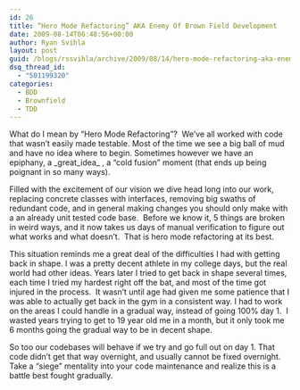 ```yaml
---
id: 26
title: “Hero Mode Refactoring” AKA Enemy Of Brown Field Development
date: 2009-08-14T06:48:56+00:00
author: Ryan Svihla
layout: post
guid: /blogs/rssvihla/archive/2009/08/14/hero-mode-refactoring-aka-enemy-of-brown-field-development.aspx
dsq_thread_id:
  - "501199320"
categories:
  - BDD
  - Brownfield
  - TDD
---
```

What do I mean by “Hero Mode Refactoring”?&#160; We’ve all worked with code that wasn’t easily made testable. Most of the time we see a big ball of mud and have no idea where to begin. Sometimes however we have an epiphany, a \_great\_idea_ , a “cold fusion” moment (that ends up being poignant in so many ways).&#160; 

Filled with the excitement of our vision we dive head long into our work, replacing concrete classes with interfaces, removing big swaths of redundant code, and in general making changes you should only make with a an already unit tested code base.&#160; Before we know it, 5 things are broken in weird ways, and it now takes us days of manual verification to figure out what works and what doesn’t.&#160; That is hero mode refactoring at its best.

This situation reminds me a great deal of the difficulties I had with getting back in shape. I was a pretty decent athlete in my college days, but the real world had other ideas. Years later I tried to get back in shape several times, each time I tried my hardest right off the bat, and most of the time got injured in the process.&#160; It wasn’t until age had given me some patience that I was able to actually get back in the gym in a consistent way. I had to work on the areas I could handle in a gradual way, instead of going 100% day 1.&#160; I wasted years trying to get to 19 year old me in a month, but it only took me 6 months going the gradual way to be in decent shape.

So too our codebases will behave if we try and go full out on day 1. That code didn’t get that way overnight, and usually cannot be fixed overnight.&#160; Take a “siege” mentality into your code maintenance and realize this is a battle best fought gradually.
